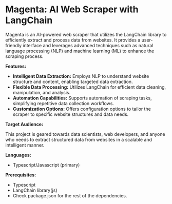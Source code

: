 # Magenta: AI Web Scraper with LangChain

Magenta is an AI-powered web scraper that utilizes the LangChain library to efficiently extract and process data from websites. It provides a user-friendly interface and leverages advanced techniques such as natural language processing (NLP) and machine learning (ML) to enhance the scraping process.

**Features:**

* **Intelligent Data Extraction:** Employs NLP to understand website structure and content, enabling targeted data extraction.
* **Flexible Data Processing:** Utilizes LangChain for efficient data cleaning, manipulation, and analysis.
* **Automation Capabilities:** Supports automation of scraping tasks, simplifying repetitive data collection workflows.
* **Customization Options:** Offers configuration options to tailor the scraper to specific website structures and data needs.

**Target Audience:**

This project is geared towards data scientists, web developers, and anyone who needs to extract structured data from websites in a scalable and intelligent manner.

**Languages:**

* Typescript/Javascript (primary)

**Prerequisites:**

* Typescript
* LangChain library(js)
* Check package.json for the rest of the dependencies.

